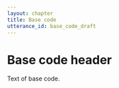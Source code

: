 ```yaml
---
layout: chapter
title: Base code
utterance_id: base_code_draft
---
```


# Base code header

Text of base code.
